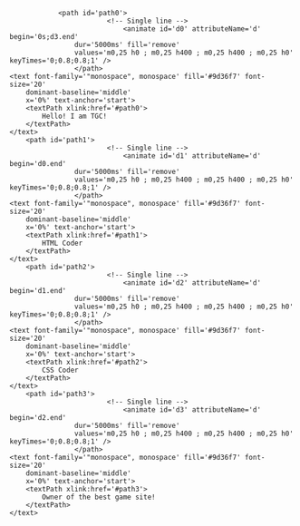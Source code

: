 
<svg xmlns='http://www.w3.org/2000/svg'
    xmlns:xlink='http://www.w3.org/1999/xlink'
    viewBox='0 0 400 50'
    style='background-color: #00000000;'
    width='400px' height='50px'>

    
                <path id='path0'>
                            <!-- Single line -->
                                <animate id='d0' attributeName='d' begin='0s;d3.end'
                    dur='5000ms' fill='remove'
                    values='m0,25 h0 ; m0,25 h400 ; m0,25 h400 ; m0,25 h0' keyTimes='0;0.8;0.8;1' />
                    </path>
    <text font-family='"monospace", monospace' fill='#9d36f7' font-size='20'
        dominant-baseline='middle'
        x='0%' text-anchor='start'>
        <textPath xlink:href='#path0'>
            Hello! I am TGC!
        </textPath>
    </text>
        <path id='path1'>
                            <!-- Single line -->
                                <animate id='d1' attributeName='d' begin='d0.end'
                    dur='5000ms' fill='remove'
                    values='m0,25 h0 ; m0,25 h400 ; m0,25 h400 ; m0,25 h0' keyTimes='0;0.8;0.8;1' />
                    </path>
    <text font-family='"monospace", monospace' fill='#9d36f7' font-size='20'
        dominant-baseline='middle'
        x='0%' text-anchor='start'>
        <textPath xlink:href='#path1'>
            HTML Coder
        </textPath>
    </text>
        <path id='path2'>
                            <!-- Single line -->
                                <animate id='d2' attributeName='d' begin='d1.end'
                    dur='5000ms' fill='remove'
                    values='m0,25 h0 ; m0,25 h400 ; m0,25 h400 ; m0,25 h0' keyTimes='0;0.8;0.8;1' />
                    </path>
    <text font-family='"monospace", monospace' fill='#9d36f7' font-size='20'
        dominant-baseline='middle'
        x='0%' text-anchor='start'>
        <textPath xlink:href='#path2'>
            CSS Coder
        </textPath>
    </text>
        <path id='path3'>
                            <!-- Single line -->
                                <animate id='d3' attributeName='d' begin='d2.end'
                    dur='5000ms' fill='remove'
                    values='m0,25 h0 ; m0,25 h400 ; m0,25 h400 ; m0,25 h0' keyTimes='0;0.8;0.8;1' />
                    </path>
    <text font-family='"monospace", monospace' fill='#9d36f7' font-size='20'
        dominant-baseline='middle'
        x='0%' text-anchor='start'>
        <textPath xlink:href='#path3'>
            Owner of the best game site!
        </textPath>
    </text>
</svg>
